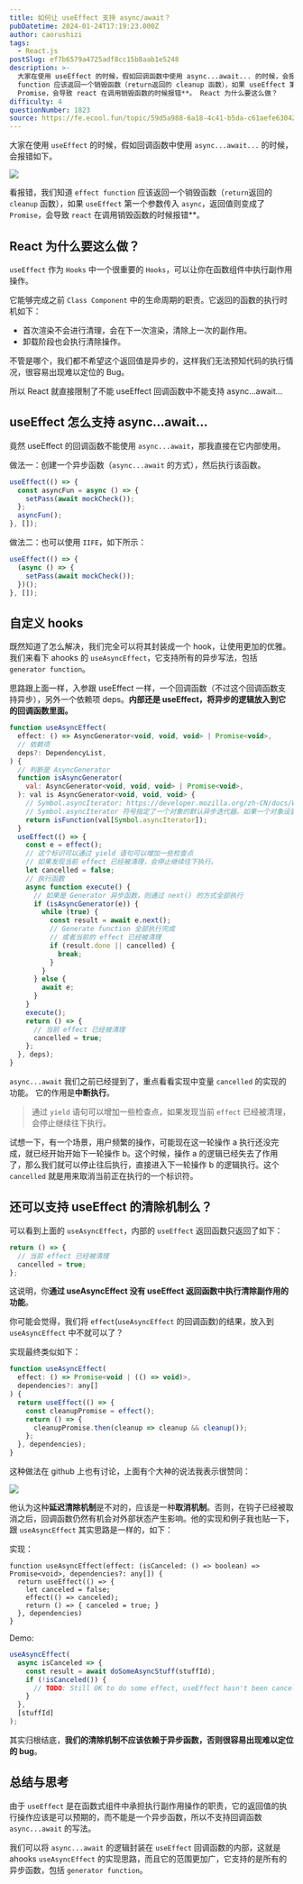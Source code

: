 ```yaml
---
title: 如何让 useEffect 支持 async/await？
pubDatetime: 2024-01-24T17:19:23.000Z
author: caorushizi
tags:
  - React.js
postSlug: ef7b6579a4725adf8cc15b8aab1e5248
description: >-
  大家在使用 useEffect 的时候，假如回调函数中使用 async...await... 的时候，会报错如下。 看报错，我们知道 effect
  function 应该返回一个销毁函数（return返回的 cleanup 函数），如果 useEffect 第一个参数传入 async，返回值则变成了
  Promise，会导致 react 在调用销毁函数的时候报错**。 React 为什么要这么做？
difficulty: 4
questionNumber: 1823
source: https://fe.ecool.fun/topic/59d5a988-6a18-4c41-b5da-c61aefe63042
---
```


大家在使用 `useEffect` 的时候，假如回调函数中使用 `async...await...` 的时候，会报错如下。

![](https://static.ecool.fun//article/80b204af-8c56-4a16-9f8e-9dcb668df746.jpeg)

看报错，我们知道 `effect function` 应该返回一个销毁函数（`return`返回的 `cleanup` 函数），如果 `useEffect` 第一个参数传入 `async`，返回值则变成了 `Promise`，会导致 `react` 在调用销毁函数的时候报错\*\*。

## React 为什么要这么做？

`useEffect` 作为 `Hooks` 中一个很重要的 `Hooks`，可以让你在函数组件中执行副作用操作。

它能够完成之前 `Class Component` 中的生命周期的职责。它返回的函数的执行时机如下：

- 首次渲染不会进行清理，会在下一次渲染，清除上一次的副作用。
- 卸载阶段也会执行清除操作。

不管是哪个，我们都不希望这个返回值是异步的，这样我们无法预知代码的执行情况，很容易出现难以定位的 Bug。

所以 React 就直接限制了不能 useEffect 回调函数中不能支持 async...await...

## useEffect 怎么支持 async...await...

竟然 useEffect 的回调函数不能使用 `async...await`，那我直接在它内部使用。

做法一：创建一个异步函数（`async...await` 的方式），然后执行该函数。

```js
useEffect(() => {
  const asyncFun = async () => {
    setPass(await mockCheck());
  };
  asyncFun();
}, []);
```

做法二：也可以使用 `IIFE`，如下所示：

```js
useEffect(() => {
  (async () => {
    setPass(await mockCheck());
  })();
}, []);
```

## 自定义 hooks

既然知道了怎么解决，我们完全可以将其封装成一个 hook，让使用更加的优雅。我们来看下 ahooks 的 `useAsyncEffect`，它支持所有的异步写法，包括 `generator function`。

思路跟上面一样，入参跟 useEffect 一样，一个回调函数（不过这个回调函数支持异步），另外一个依赖项 deps。**内部还是 useEffect，将异步的逻辑放入到它的回调函数里面。**

```js
function useAsyncEffect(
  effect: () => AsyncGenerator<void, void, void> | Promise<void>,
  // 依赖项
  deps?: DependencyList,
) {
  // 判断是 AsyncGenerator
  function isAsyncGenerator(
    val: AsyncGenerator<void, void, void> | Promise<void>,
  ): val is AsyncGenerator<void, void, void> {
    // Symbol.asyncIterator: https://developer.mozilla.org/zh-CN/docs/Web/JavaScript/Reference/Global_Objects/Symbol/asyncIterator
    // Symbol.asyncIterator 符号指定了一个对象的默认异步迭代器。如果一个对象设置了这个属性，它就是异步可迭代对象，可用于for await...of循环。
    return isFunction(val[Symbol.asyncIterator]);
  }
  useEffect(() => {
    const e = effect();
    // 这个标识可以通过 yield 语句可以增加一些检查点
    // 如果发现当前 effect 已经被清理，会停止继续往下执行。
    let cancelled = false;
    // 执行函数
    async function execute() {
      // 如果是 Generator 异步函数，则通过 next() 的方式全部执行
      if (isAsyncGenerator(e)) {
        while (true) {
          const result = await e.next();
          // Generate function 全部执行完成
          // 或者当前的 effect 已经被清理
          if (result.done || cancelled) {
            break;
          }
        }
      } else {
        await e;
      }
    }
    execute();
    return () => {
      // 当前 effect 已经被清理
      cancelled = true;
    };
  }, deps);
}
```

`async...await` 我们之前已经提到了，重点看看实现中变量 `cancelled` 的实现的功能。
它的作用是**中断执行**。

> 通过 `yield` 语句可以增加一些检查点，如果发现当前 `effect` 已经被清理，会停止继续往下执行。

试想一下，有一个场景，用户频繁的操作，可能现在这一轮操作 a 执行还没完成，就已经开始开始下一轮操作 b。这个时候，操作 a 的逻辑已经失去了作用了，那么我们就可以停止往后执行，直接进入下一轮操作 b 的逻辑执行。这个 `cancelled` 就是用来取消当前正在执行的一个标识符。

## 还可以支持 useEffect 的清除机制么？

可以看到上面的 `useAsyncEffect`，内部的 `useEffect` 返回函数只返回了如下：

```js
return () => {
  // 当前 effect 已经被清理
  cancelled = true;
};
```

这说明，你**通过 useAsyncEffect 没有 useEffect 返回函数中执行清除副作用的功能**。

你可能会觉得，我们将 `effect`(`useAsyncEffect` 的回调函数)的结果，放入到 `useAsyncEffect` 中不就可以了？

实现最终类似如下：

```js
function useAsyncEffect(
  effect: () => Promise<void | (() => void)>,
  dependencies?: any[]
) {
  return useEffect(() => {
    const cleanupPromise = effect();
    return () => {
      cleanupPromise.then(cleanup => cleanup && cleanup());
    };
  }, dependencies);
}
```

这种做法在 github 上也有讨论，上面有个大神的说法我表示很赞同：

![](https://static.ecool.fun//article/64a79134-5af9-4a55-9a84-4376a94d5149.jpeg)

他认为这种**延迟清除机制**是不对的，应该是一种**取消机制**。否则，在钩子已经被取消之后，回调函数仍然有机会对外部状态产生影响。他的实现和例子我也贴一下，跟 `useAsyncEffect` 其实思路是一样的，如下：

实现：

```
function useAsyncEffect(effect: (isCanceled: () => boolean) => Promise<void>, dependencies?: any[]) {
  return useEffect(() => {
    let canceled = false;
    effect(() => canceled);
    return () => { canceled = true; }
  }, dependencies)
}
```

Demo:

```js
useAsyncEffect(
  async isCanceled => {
    const result = await doSomeAsyncStuff(stuffId);
    if (!isCanceled()) {
      // TODO: Still OK to do some effect, useEffect hasn't been canceled yet.
    }
  },
  [stuffId]
);
```

其实归根结底，**我们的清除机制不应该依赖于异步函数，否则很容易出现难以定位的 bug**。

## 总结与思考

由于 `useEffect` 是在函数式组件中承担执行副作用操作的职责，它的返回值的执行操作应该是可以预期的，而不能是一个异步函数，所以不支持回调函数 `async...await` 的写法。

我们可以将 `async...await` 的逻辑封装在 `useEffect` 回调函数的内部，这就是 ahooks `useAsyncEffect` 的实现思路，而且它的范围更加广，它支持的是所有的异步函数，包括 `generator function`。
